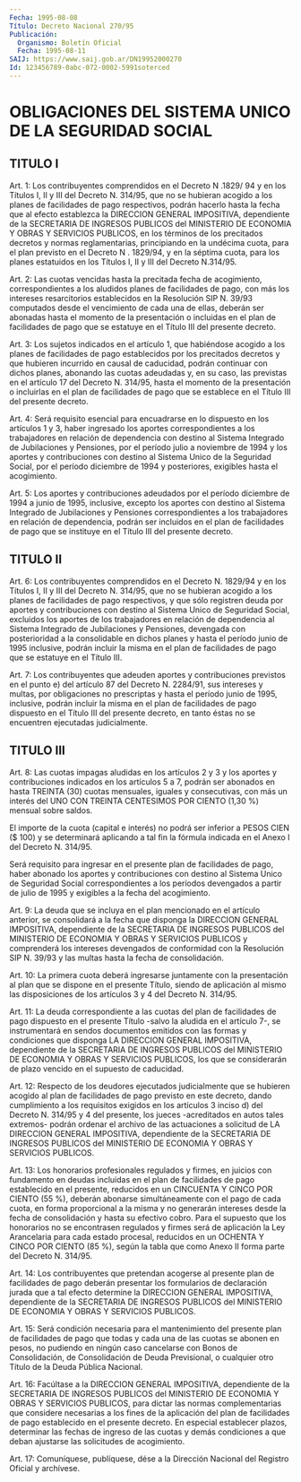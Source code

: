```yaml
---
Fecha: 1995-08-08
Título: Decreto Nacional 270/95
Publicación:
  Organismo: Boletín Oficial
  Fecha: 1995-08-11
SAIJ: https://www.saij.gob.ar/DN19952000270
Id: 123456789-0abc-072-0002-5991soterced
---
```

# OBLIGACIONES DEL SISTEMA UNICO DE LA SEGURIDAD SOCIAL

## TITULO I

<a id="1"></a>
Art. 1: Los contribuyentes comprendidos en el Decreto  N .1829/ 94  y  en  los  Títulos I, II y III del Decreto N. 314/95, que no se hubieran acogido  a  los planes de facilidades de pago respectivos, podrán hacerlo hasta la fecha que al efecto establezca la DIRECCION GENERAL  IMPOSITIVA,  dependiente  de  la  SECRETARIA  DE INGRESOS PUBLICOS del MINISTERIO  DE  ECONOMIA Y OBRAS Y SERVICIOS PUBLICOS, en los términos de los precitados decretos y normas reglamentarias, principiando en la undécima cuota,  para  el  plan previsto  en el Decreto  N . 1829/94,  y  en  la  séptima  cuota, para  los planes estatuidos  en  los  Títulos  I,  II  y  III  del Decreto N.314/95.

<a id="2"></a>
Art. 2: Las cuotas vencidas hasta la precitada fecha de acogimiento, correspondientes a los aludidos planes  de facilidades de  pago,  con más los intereses resarcitorios establecidos  en la Resolución SIP  N. 39/93 computados desde el vencimiento de cada una de ellas, deberán  ser abonadas hasta el momento de la presentación o incluidas en el plan de facilidades de pago que se estatuye en el Título III del presente decreto.

<a id="3"></a>
Art. 3: Los sujetos  indicados  en  el  artículo 1, que habiéndose acogido a los planes de facilidades de pago  establecidos  por los precitados    decretos  y  que  hubieren  incurrido  en  causal de caducidad, podrán  continuar con dichos planes, abonando las cuotas adeudadas y, en su caso,  las  previstas  en  el  artículo  17 del Decreto  N. 314/95, hasta el momento de la presentación o incluirlas en el plan de facilidades de pago que se establece en el Título III del presente decreto.

<a id="4"></a>
Art. 4: Será  requisito  esencial para encuadrarse en lo dispuesto en los artículos 1 y 3, haber ingresado los aportes correspondientes a los trabajadores  en relación de dependencia con destino al Sistema Integrado de Jubilaciones  y  Pensiones,  por el período  julio  a noviembre de 1994 y los aportes y contribuciones con destino al Sistema Unico de la Seguridad Social, por el período diciembre de 1994 y  posteriores,  exigibles  hasta  el acogimiento.

<a id="5"></a>
Art.  5: Los  aportes y contribuciones adeudados por el  período diciembre de 1994  a  junio de 1995, inclusive, excepto los aportes con destino al Sistema  Integrado  de  Jubilaciones  y Pensiones correspondientes  a  los  trabajadores  en relación de dependencia, podrán   ser incluidos en el plan de facilidades  de  pago  que se instituye en el Título III del presente decreto.

## TITULO II

<a id="6"></a>
Art. 6: Los contribuyentes comprendidos en el Decreto N. 1829/94 y en los Títulos I, II y III del Decreto N. 314/95, que no se hubieran acogido a los planes de facilidades de pago respectivos, y que sólo registren deuda por aportes y contribuciones con destino al Sistema Unico de Seguridad Social, excluidos los aportes de los trabajadores  en  relación  de  dependencia al Sistema Integrado de Jubilaciones  y  Pensiones,  devengada    con  posterioridad  a la consolidable  en  dichos planes y hasta el período  junio  de 1995 inclusive, podrán incluir  la  misma  en  el plan de facilidades de pago que se estatuye en el Título III.

<a id="7"></a>
Art.  7: Los contribuyentes que adeuden aportes  y contribuciones previstos en el punto e) del artículo 87 del Decreto N. 2284/91, sus intereses  y  multas,  por  obligaciones  no prescriptas y hasta el período junio de 1995, inclusive, podrán incluir  la  misma  en el plan de facilidades de pago dispuesto en el Título III del presente decreto,  en  tanto éstas no se encuentren ejecutadas judicialmente.

## TITULO III

<a id="8"></a>
Art. 8: Las cuotas  impagas  aludidas en los artículos 2 y 3 y los aportes y contribuciones indicados  en  los artículos 5 a 7, podrán ser  abonados  en hasta TREINTA (30) cuotas  mensuales,  iguales y consecutivas, con más un interés del UNO CON TREINTA CENTESIMOS POR CIENTO (1,30 %) mensual sobre saldos.

El importe de la  cuota (capital e interés) no podrá ser inferior a PESOS CIEN ($ 100)  y se determinará aplicando a tal fin la fórmula indicada en el Anexo I del Decreto N. 314/95.

Será requisito para ingresar  en  el presente plan de facilidades de pago, haber abonado los aportes  y contribuciones con destino al Sistema Unico de Seguridad Social correspondientes  a  los períodos devengados  a  partir  de julio de 1995 y exigibles a la fecha del acogimiento.

<a id="9"></a>
Art. 9: La deuda que se  incluya  en  el  plan  mencionado en el artículo  anterior,  se  consolidará  a  la  fecha  que disponga la DIRECCION  GENERAL  IMPOSITIVA,  dependiente  de  la SECRETARIA DE INGRESOS  PUBLICOS del MINISTERIO DE ECONOMIA Y OBRAS  Y SERVICIOS PUBLICOS y  comprenderá los intereses devengados de conformidad con la Resolución SIP N. 39/93 y las multas hasta la fecha de consolidación.

<a id="10"></a>
Art. 10: La  primera  cuota  deberá  ingresarse juntamente con la presentación al plan que se dispone en el  presente  Título, siendo de aplicación al mismo las disposiciones de los artículos 3 y 4 del Decreto N. 314/95.

<a id="11"></a>
Art.  11:  La  deuda  correspondiente  a las cuotas del plan  de facilidades  de  pago  dispuesto en el presente  Título -salvo la aludida en el artículo 7-,  se  instrumentará  en sendos documentos emitidos  con  las formas y condiciones que disponga  LA DIRECCION GENERAL  IMPOSITIVA,  dependiente  de  la  SECRETARIA  DE INGRESOS PUBLICOS del  MINISTERIO  DE ECONOMIA Y OBRAS Y SERVICIOS PUBLICOS, los  que  se  considerarán de  plazo  vencido  en  el  supuesto de caducidad.

<a id="12"></a>
Art. 12: Respecto  de  los deudores ejecutados judicialmente que se hubieren acogido al plan  de  facilidades  de  pago previsto en este decreto, dando cumplimiento a los requisitos exigidos  en los artículos  3  inciso  d) del Decreto N. 314/95 y 4 del presente, los jueces -acreditados en  autos  tales  extremos- podrán  ordenar el archivo  de  las  actuaciones  a  solicitud de LA DIRECCION GENERAL IMPOSITIVA, dependiente de la SECRETARIA  DE  INGRESOS PUBLICOS del MINISTERIO DE ECONOMIA Y OBRAS Y SERVICIOS PUBLICOS.

<a id="13"></a>
Art.  13: Los honorarios profesionales regulados  y  firmes,  en juicios con  fundamento  en  deudas  incluidas  en  el  plan  de facilidades  de  pago  establecido  en el presente, reducidos en un CINCUENTA Y CINCO POR CIENTO (55 %), deberán abonarse simultáneamente con el pago de cada cuota,  en forma proporcional a la misma y no generarán intereses desde la fecha de consolidación y hasta  su efectivo cobro. Para el supuesto que los honorarios no se encontrasen regulados y firmes será de aplicación la Ley Arancelaria para cada estado procesal, reducidos  en  un  OCHENTA Y CINCO  POR  CIENTO  (85  %), según la tabla que como Anexo II forma parte del Decreto  N. 314/95.

<a id="14"></a>
Art. 14: Los contribuyentes  que  pretendan  acogerse al presente plan  de facilidades de pago deberán presentar los  formularios de declaración  jurada que a tal efecto determine la DIRECCION GENERAL IMPOSITIVA, dependiente  de  la SECRETARIA DE INGRESOS PUBLICOS del MINISTERIO DE ECONOMIA Y OBRAS Y SERVICIOS PUBLICOS.

<a id="15"></a>
Art.  15: Será condición necesaria  para  el  mantenimiento  del presente plan  de  facilidades  de pago que todas y cada una de las cuotas se abonen en pesos, no pudiendo  en  ningún  caso cancelarse con Bonos de Consolidación, de Consolidación de Deuda Previsional, o  cualquier  otro  Título  de  la  Deuda  Pública  Nacional.

<a id="16"></a>
Art. 16: Facúltase a la DIRECCION GENERAL IMPOSITIVA, dependiente de la SECRETARIA DE INGRESOS PUBLICOS del MINISTERIO DE  ECONOMIA Y OBRAS  Y SERVICIOS PUBLICOS, para dictar las normas complementarias que considere  necesarias  a los fines de la aplicación del plan de facilidades de pago establecido en el presente decreto. En especial establecer plazos, determinar las fechas de ingreso de las cuotas y demás  condiciones  a  que  deban   ajustarse  las  solicitudes de acogimiento.

<a id="17"></a>
Art. 17: Comuníquese, publíquese, dése  a  la  Dirección Nacional del  Registro  Oficial  y  archívese.